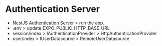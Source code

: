 # Authentication Server

- [NestJS Authentication Server](https://github.com/artyorsh/nestjs-simple-auth) > run the app.
- .env > update EXPO_PUBLIC_HTTP_BASE_URL
- session/index > IAuthenticationProvider > HttpAuthenticationProvider
- user/index > IUserDatasource > RemoteUserDatasource
